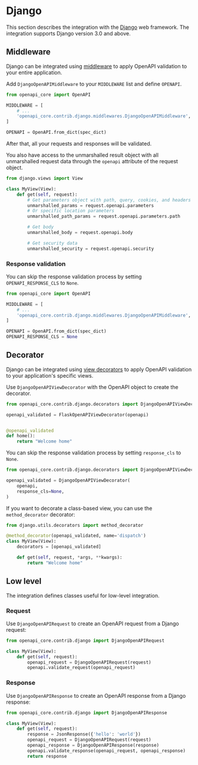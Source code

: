 # Django

This section describes the integration with the [Django](https://www.djangoproject.com) web framework.
The integration supports Django version 3.0 and above.

## Middleware

Django can be integrated using [middleware](https://docs.djangoproject.com/en/5.0/topics/http/middleware/) to apply OpenAPI validation to your entire application.

Add `DjangoOpenAPIMiddleware` to your `MIDDLEWARE` list and define `OPENAPI`.

``` python hl_lines="5 8" title="settings.py"
from openapi_core import OpenAPI

MIDDLEWARE = [
    # ...
    'openapi_core.contrib.django.middlewares.DjangoOpenAPIMiddleware',
]

OPENAPI = OpenAPI.from_dict(spec_dict)
```

After that, all your requests and responses will be validated.

You also have access to the unmarshalled result object with all unmarshalled request data through the `openapi` attribute of the request object.

``` python
from django.views import View

class MyView(View):
    def get(self, request):
        # Get parameters object with path, query, cookies, and headers parameters
        unmarshalled_params = request.openapi.parameters
        # Or specific location parameters
        unmarshalled_path_params = request.openapi.parameters.path

        # Get body
        unmarshalled_body = request.openapi.body

        # Get security data
        unmarshalled_security = request.openapi.security
```

### Response validation

You can skip the response validation process by setting `OPENAPI_RESPONSE_CLS` to `None`.

``` python hl_lines="9" title="settings.py"
from openapi_core import OpenAPI

MIDDLEWARE = [
    # ...
    'openapi_core.contrib.django.middlewares.DjangoOpenAPIMiddleware',
]

OPENAPI = OpenAPI.from_dict(spec_dict)
OPENAPI_RESPONSE_CLS = None
```

## Decorator

Django can be integrated using [view decorators](https://docs.djangoproject.com/en/5.1/topics/http/decorators/) to apply OpenAPI validation to your application's specific views.

Use `DjangoOpenAPIViewDecorator` with the OpenAPI object to create the decorator.

``` python hl_lines="1 3 6"
from openapi_core.contrib.django.decorators import DjangoOpenAPIViewDecorator

openapi_validated = FlaskOpenAPIViewDecorator(openapi)


@openapi_validated
def home():
    return "Welcome home"
```

You can skip the response validation process by setting `response_cls` to `None`.

``` python hl_lines="5"
from openapi_core.contrib.django.decorators import DjangoOpenAPIViewDecorator

openapi_validated = DjangoOpenAPIViewDecorator(
    openapi,
    response_cls=None,
)
```

If you want to decorate a class-based view, you can use the `method_decorator` decorator:

``` python hl_lines="3"
from django.utils.decorators import method_decorator

@method_decorator(openapi_validated, name='dispatch')
class MyView(View):
    decorators = [openapi_validated]

    def get(self, request, *args, **kwargs):
        return "Welcome home"
```

## Low level

The integration defines classes useful for low-level integration.

### Request

Use `DjangoOpenAPIRequest` to create an OpenAPI request from a Django request:

``` python
from openapi_core.contrib.django import DjangoOpenAPIRequest

class MyView(View):
    def get(self, request):
        openapi_request = DjangoOpenAPIRequest(request)
        openapi.validate_request(openapi_request)
```

### Response

Use `DjangoOpenAPIResponse` to create an OpenAPI response from a Django response:

``` python
from openapi_core.contrib.django import DjangoOpenAPIResponse

class MyView(View):
    def get(self, request):
        response = JsonResponse({'hello': 'world'})
        openapi_request = DjangoOpenAPIRequest(request)
        openapi_response = DjangoOpenAPIResponse(response)
        openapi.validate_response(openapi_request, openapi_response)
        return response
```
